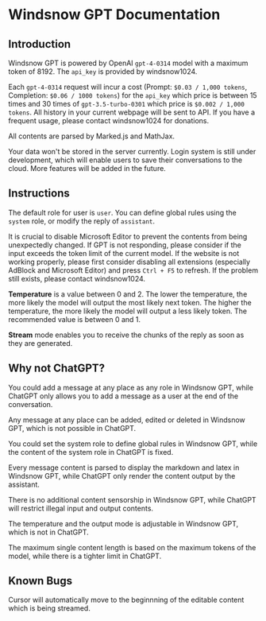 # Windsnow GPT Documentation

## Introduction

Windsnow GPT is powered by OpenAI `gpt-4-0314` model with a maximum token of 8192. The `api_key` is provided by windsnow1024.

Each `gpt-4-0314` request will incur a cost (Prompt: `$0.03 / 1,000 tokens`, Completion: `$0.06 / 1000 tokens`) for the `api_key` which price is between 15 times and 30 times of `gpt-3.5-turbo-0301` which price is `$0.002 / 1,000 tokens`. All history in your current webpage will be sent to API. If you have a frequent usage, please contact windsnow1024 for donations.

All contents are parsed by Marked.js and MathJax.

Your data won't be stored in the server currently. Login system is still under development, which will enable users to save their conversations to the cloud. More features will be added in the future.

## Instructions

The default role for user is `user`. You can define global rules using the `system` role, or modify the reply of `assistant`.

It is crucial to disable Microsoft Editor to prevent the contents from being unexpectedly changed. If GPT is not responding, please consider if the input exceeds the token limit of the current model. If the website is not working properly, please first consider disabling all extensions (especially AdBlock and Microsoft Editor) and press `Ctrl + F5` to refresh. If the problem still exists, please contact windsnow1024.

**Temperature** is a value between 0 and 2. The lower the temperature, the more likely the model will output the most likely next token. The higher the temperature, the more likely the model will output a less likely token. The recommended value is between 0 and 1.

**Stream** mode enables you to receive the chunks of the reply as soon as they are generated.

## Why not ChatGPT?

You could add a message at any place as any role in Windsnow GPT, while ChatGPT only allows you to add a message as a user at the end of the conversation.

Any message at any place can be added, edited or deleted in Windsnow GPT, which is not possible in ChatGPT.

You could set the system role to define global rules in Windsnow GPT, while the content of the system role in ChatGPT is fixed.

Every message content is parsed to display the markdown and latex in Windsnow GPT, while ChatGPT only render the content output by the assistant.

There is no additional content sensorship in Windsnow GPT, while ChatGPT will restrict illegal input and output contents.

The temperature and the output mode is adjustable in Windsnow GPT, which is not in ChatGPT.

The maximum single content length is based on the maximum tokens of the model, while there is a tighter limit in ChatGPT.

## Known Bugs

Cursor will automatically move to the beginnning of the editable content which is being streamed.
